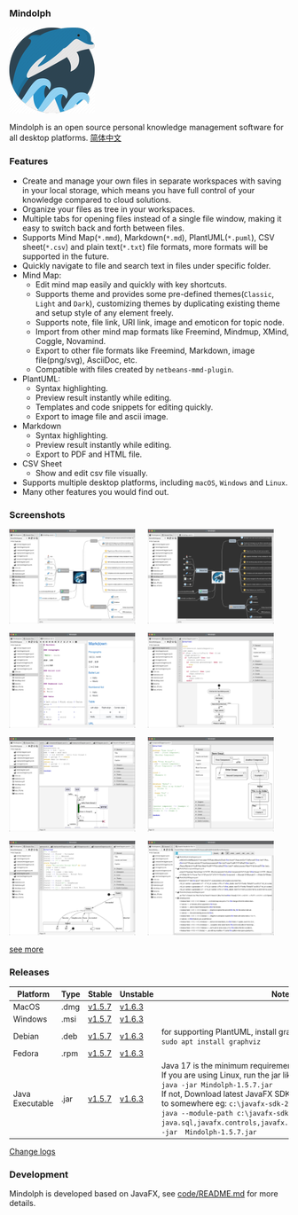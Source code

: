 ### Mindolph

![](./DemoWorkspace/app_30.png)

Mindolph is an open source personal knowledge management software for all desktop platforms. [简体中文](./docs/README_zh_CN.md)


### Features
* Create and manage your own files in separate workspaces with saving in your local storage, which means you have full control of your knowledge compared to cloud solutions.
* Organize your files as tree in your workspaces.
* Multiple tabs for opening files instead of a single file window, making it easy to switch back and forth between files.
* Supports Mind Map(`*.mmd`), Markdown(`*.md`), PlantUML(`*.puml`), CSV sheet(`*.csv`) and plain text(`*.txt`) file formats, more formats will be supported in the future.
* Quickly navigate to file and search text in files under specific folder.
* Mind Map:
	* Edit mind map easily and quickly with key shortcuts.
	* Supports theme and provides some pre-defined themes(`Classic`, `Light` and `Dark`), customizing themes by duplicating existing theme and setup style of any element freely.
	* Supports note, file link, URI link, image and emoticon for topic node. 
	* Import from other mind map formats like Freemind, Mindmup, XMind, Coggle, Novamind.
	* Export to other file formats like Freemind, Markdown, image file(png/svg), AsciiDoc, etc.
	* Compatible with files created by `netbeans-mmd-plugin`.
* PlantUML:
	* Syntax highlighting.
	* Preview result instantly while editing.
	* Templates and code snippets for editing quickly.
	* Export to image file and ascii image.
* Markdown
	* Syntax highlighting.
	* Preview result instantly while editing.
	* Export to PDF and HTML file.
* CSV Sheet
	* Show and edit csv file visually.
* Supports multiple desktop platforms, including `macOS`, `Windows` and `Linux`.
* Many other features you would find out.


### Screenshots
<p float="left">
	<img src="docs/screenshots/mindmap_light.jpg" width="45%"/>
	&nbsp;&nbsp;&nbsp;&nbsp;
	<img src="docs/screenshots/mindmap_dark.jpg" width="45%"/>
</p>
<p float="left">
	<img src="docs/screenshots/markdown1.jpg" width="45%"/>
	&nbsp;&nbsp;&nbsp;&nbsp;
	<img src="docs/screenshots/puml_activity.jpg" width="45%"/>
</p>
<p float="left">
	<img src="docs/screenshots/puml_sequence.jpg" width="45%"/>
	&nbsp;&nbsp;&nbsp;&nbsp;
	<img src="docs/screenshots/puml_component2.jpg" width="45%"/>
</p>
<p float="left">
	<img src="docs/screenshots/puml_state.jpg" width="45%"/>
	&nbsp;&nbsp;&nbsp;&nbsp;
	<img src="docs/screenshots/find_in_files.jpg" width="45%"/>
</p>

[see more](docs/screenshots.md)


### Releases

|Platform|Type|Stable|Unstable|Note|
|----|----|----|----|----|
|MacOS|.dmg|[v1.5.7](https://github.com/mindolph/Mindolph/releases/download/v1.5.7/Mindolph-1.5.7.dmg) |[v1.6.3](https://github.com/mindolph/Mindolph/releases/download/v1.6.3/Mindolph-1.6.3.dmg) | |
|Windows|.msi|[v1.5.7](https://github.com/mindolph/Mindolph/releases/download/v1.5.7/Mindolph-1.5.7.msi) |[v1.6.3](https://github.com/mindolph/Mindolph/releases/download/v1.6.3/Mindolph-1.6.3.msi) | |
|Debian|.deb|[v1.5.7](https://github.com/mindolph/Mindolph/releases/download/v1.5.7/Mindolph-1.5.7.deb)|[v1.6.3](https://github.com/mindolph/Mindolph/releases/download/v1.6.3/Mindolph-1.6.3.deb)|	for supporting PlantUML, install graphviz first:</br>  `sudo apt install graphviz`|
|Fedora|.rpm|[v1.5.7](https://github.com/mindolph/Mindolph/releases/download/v1.5.7/Mindolph-1.5.7.rpm)|[v1.6.3](https://github.com/mindolph/Mindolph/releases/download/v1.6.3/Mindolph-1.6.3.rpm)| |
|Java Executable|.jar|[v1.5.7](https://github.com/mindolph/Mindolph/releases/download/v1.5.7/Mindolph-1.5.7.jar)|[v1.6.3](https://github.com/mindolph/Mindolph/releases/download/v1.6.3/Mindolph-1.6.3.jar)| Java 17 is the minimum requirement to run this application. 	</br> If you are using Linux, run the jar like this:  </br> `java -jar Mindolph-1.5.7.jar`  </br> If not, Download latest JavaFX SDK for your platform and extract to somewhere eg: `c:\javafx-sdk-20`, run the jar file like this:   </br> `java --module-path c:\javafx-sdk-20\lib --add-modules  java.sql,javafx.controls,javafx.fxml,javafx.swing,javafx.web -jar  Mindolph-1.5.7.jar` |


[Change logs](docs/change_logs.md)


### Development

Mindolph is developed based on JavaFX, 
see [code/README.md](code/README.md) for more details.
